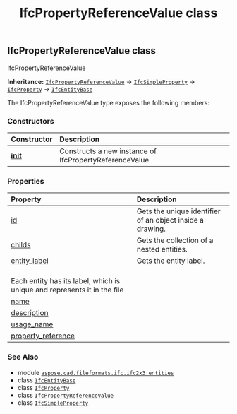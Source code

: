 ﻿---
title: IfcPropertyReferenceValue class
second_title: Aspose.CAD for Python via .NET API References
description: 
type: docs
weight: 4050
url: /python-net/aspose.cad.fileformats.ifc.ifc2x3.entities/ifcpropertyreferencevalue/
is_root: false
---

## IfcPropertyReferenceValue class

IfcPropertyReferenceValue



**Inheritance:** [`IfcPropertyReferenceValue`](/cad/python-net/aspose.cad.fileformats.ifc.ifc2x3.entities/ifcpropertyreferencevalue) → 
[`IfcSimpleProperty`](/cad/python-net/aspose.cad.fileformats.ifc.ifc2x3.entities/ifcsimpleproperty) → 
[`IfcProperty`](/cad/python-net/aspose.cad.fileformats.ifc.ifc2x3.entities/ifcproperty) → 
[`IfcEntityBase`](/cad/python-net/aspose.cad.fileformats.ifc/ifcentitybase)



The IfcPropertyReferenceValue type exposes the following members:

### Constructors
| Constructor | Description |
| :- | :- |
| [__init__](/cad/python-net/aspose.cad.fileformats.ifc.ifc2x3.entities/ifcpropertyreferencevalue/__init__/#) | Constructs a new instance of IfcPropertyReferenceValue |


### Properties
| Property | Description |
| :- | :- |
| [id](/cad/python-net/aspose.cad.fileformats.ifc.ifc2x3.entities/ifcpropertyreferencevalue/id) | Gets the unique identifier of an object inside a drawing. |
| [childs](/cad/python-net/aspose.cad.fileformats.ifc.ifc2x3.entities/ifcpropertyreferencevalue/childs) | Gets the collection of a nested entities. |
| [entity_label](/cad/python-net/aspose.cad.fileformats.ifc.ifc2x3.entities/ifcpropertyreferencevalue/entity_label) | Gets the entity label.<br/>Each entity has its label, which is unique and represents it in the file |
| [name](/cad/python-net/aspose.cad.fileformats.ifc.ifc2x3.entities/ifcpropertyreferencevalue/name) |  |
| [description](/cad/python-net/aspose.cad.fileformats.ifc.ifc2x3.entities/ifcpropertyreferencevalue/description) |  |
| [usage_name](/cad/python-net/aspose.cad.fileformats.ifc.ifc2x3.entities/ifcpropertyreferencevalue/usage_name) |  |
| [property_reference](/cad/python-net/aspose.cad.fileformats.ifc.ifc2x3.entities/ifcpropertyreferencevalue/property_reference) |  |



### See Also
* module [`aspose.cad.fileformats.ifc.ifc2x3.entities`](..)
* class [`IfcEntityBase`](/cad/python-net/aspose.cad.fileformats.ifc/ifcentitybase)
* class [`IfcProperty`](/cad/python-net/aspose.cad.fileformats.ifc.ifc2x3.entities/ifcproperty)
* class [`IfcPropertyReferenceValue`](/cad/python-net/aspose.cad.fileformats.ifc.ifc2x3.entities/ifcpropertyreferencevalue)
* class [`IfcSimpleProperty`](/cad/python-net/aspose.cad.fileformats.ifc.ifc2x3.entities/ifcsimpleproperty)
